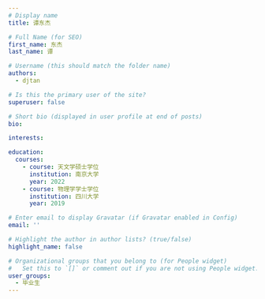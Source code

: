 ```yaml
---
# Display name
title: 谭东杰

# Full Name (for SEO)
first_name: 东杰
last_name: 谭

# Username (this should match the folder name)
authors:
  - djtan

# Is this the primary user of the site?
superuser: false

# Short bio (displayed in user profile at end of posts)
bio: 

interests:

education:
  courses:
    - course: 天文学硕士学位
      institution: 南京大学
      year: 2022
    - course: 物理学学士学位
      institution: 四川大学
      year: 2019

# Enter email to display Gravatar (if Gravatar enabled in Config)
email: ''

# Highlight the author in author lists? (true/false)
highlight_name: false

# Organizational groups that you belong to (for People widget)
#   Set this to `[]` or comment out if you are not using People widget.
user_groups:
  - 毕业生
---
```


